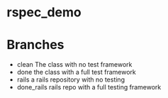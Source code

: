 # rspec_demo
# Branches
- clean
The class with no test framework
- done
the class with a full test framework
- rails
a rails repository with no testing
- done_rails
rails repo with a full testing framework
